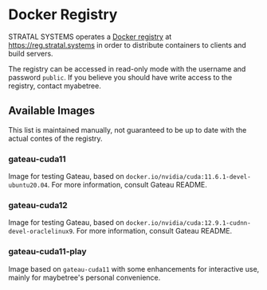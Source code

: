 # Docker Registry

STRATAL SYSTEMS operates a
[Docker registry](https://distribution.github.io/distribution/) at
<https://reg.stratal.systems>
in order to distribute containers to clients and build servers.

The registry can be accessed in read-only mode with
the username and password `public`.
If you believe you should have write access to the registry,
contact myabetree.

## Available Images

This list is maintained manually, not
guaranteed to be up to date with the
actual contes of the registry.

### gateau-cuda11

Image for testing Gateau,
based on `docker.io/nvidia/cuda:11.6.1-devel-ubuntu20.04`.
For more information, consult Gateau README.

### gateau-cuda12

Image for testing Gateau,
based on `docker.io/nvidia/cuda:12.9.1-cudnn-devel-oraclelinux9`.
For more information, consult Gateau README.

### gateau-cuda11-play

Image based on `gateau-cuda11` with some enhancements
for interactive use,
mainly for maybetree's personal convenience.

